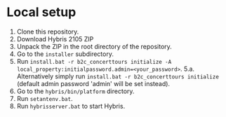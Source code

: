 # Local setup

1. Clone this repository.
2. Download Hybris 2105 ZIP
3. Unpack the ZIP in the root directory of the repository.
4. Go to the `installer` subdirectory.
5. Run `install.bat -r b2c_concerttours initialize -A local_property:initialpassword.admin=<your_password>`.
	5.a. Alternatively simply run `install.bat -r b2c_concerttours initialize` (default admin password 'admin' will be set instead). 
7. Go to the `hybris/bin/platform` directory.
8. Run `setantenv.bat`.
9. Run `hybrisserver.bat` to start Hybris.

